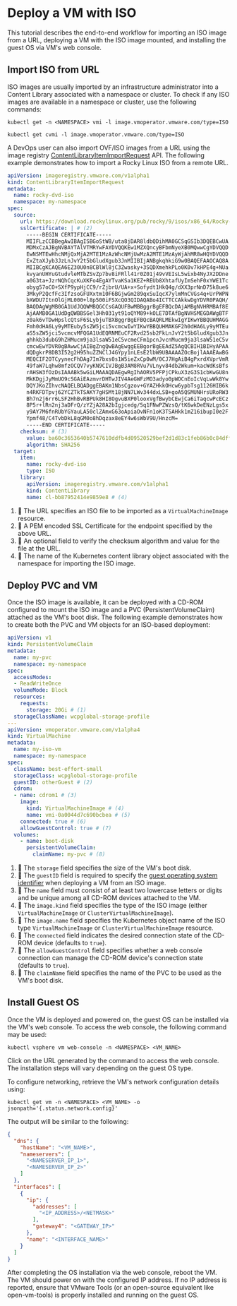 # Deploy a VM with ISO

This tutorial describes the end-to-end workflow for importing an ISO image from a URL, deploying a VM with the ISO image mounted, and installing the guest OS via VM's web console.

## Import ISO from URL

ISO images are usually imported by an infrastructure administrator into a Content Library associated with a namespace or cluster. To check if any ISO images are available in a namespace or cluster, use the following commands:

```shell
kubectl get -n <NAMESPACE> vmi -l image.vmoperator.vmware.com/type=ISO
```

```shell
kubectl get cvmi -l image.vmoperator.vmware.com/type=ISO
```

A DevOps user can also import OVF/ISO images from a URL using the image registry [ContentLibraryItemImportRequest](https://github.com/vmware-tanzu/image-registry-operator-api/blob/main/api/v1alpha1/contentlibraryitemimportrequest_types.go) API. The following example demonstrates how to import a Rocky Linux ISO from a remote URL.

```yaml
apiVersion: imageregistry.vmware.com/v1alpha1
kind: ContentLibraryItemImportRequest
metadata:
  name: rocky-dvd-iso
  namespace: my-namespace
spec:
  source:
    url: https://download.rockylinux.org/pub/rocky/9/isos/x86_64/Rocky-9.5-x86_64-dvd.iso # (1)
    sslCertificate: | # (2)
      -----BEGIN CERTIFICATE-----
      MIIFLzCCBBegAwIBAgISBGoStW8/uta8jDAR8ldbQDihMA0GCSqGSIb3DQEBCwUA
      MDMxCzAJBgNVBAYTAlVTMRYwFAYDVQQKEw1MZXQncyBFbmNyeXB0MQwwCgYDVQQD
      EwNSMTEwHhcNMjQxMjA2MTE1MzAzWhcNMjUwMzA2MTE1MzAyWjAhMR8wHQYDVQQD
      ExZtaXJyb3JzLnJvY2t5bGludXgub3JnMIIBIjANBgkqhkiG9w0BAQEFAAOCAQ8A
      MIIBCgKCAQEA6EZ30U0n8CBlWl8jC3Zwasky+3SQDXmehkPLo0K0v7kHPE4g+NUa
      kvyanUHYuGtudvleMTbZSvZp7bv8iFRll41r0Z01j49vVEIsL5wixb4NyJX2DDne
      a0G3ta+JzrNQhCqcKuXKFo4EgAYTvaKSa1KEZ+REUb8XhtafUyImSehF0xYWE1Tc
      obyg57oCO+SXfP9ypHjCC9/rZjbrU/UA+x+Sofydt1HkQ4g/dXX3prNnD75k8ue6
      3MkyP2QcfFc3IfzsoGFUXxtm10F6BGjwGm289qxSuIqcX7ylmMnCVGs4q+UrPWPN
      bXWDU7ItnOlGjML000+l8p500iFSXcQO3QIDAQABo4ICTTCCAkkwDgYDVR0PAQH/
      BAQDAgWgMB0GA1UdJQQWMBQGCCsGAQUFBwMBBggrBgEFBQcDAjAMBgNVHRMBAf8E
      AjAAMB0GA1UdDgQWBBSGel3Hh031yt91oQYM89+kOLE7DTAfBgNVHSMEGDAWgBTF
      z0ak6vTDwHpslcQtsF6SLybjuTBXBggrBgEFBQcBAQRLMEkwIgYIKwYBBQUHMAGG
      Fmh0dHA6Ly9yMTEuby5sZW5jci5vcmcwIwYIKwYBBQUHMAKGF2h0dHA6Ly9yMTEu
      aS5sZW5jci5vcmcvMFQGA1UdEQRNMEuCF2Rvd25sb2FkLnJvY2t5bGludXgub3Jn
      ghhkb3dubG9hZHMucm9ja3lsaW51eC5vcmeCFm1pcnJvcnMucm9ja3lsaW51eC5v
      cmcwEwYDVR0gBAwwCjAIBgZngQwBAgEwggEEBgorBgEEAdZ5AgQCBIH1BIHyAPAA
      dQDgkrP8DB3I52g2H95huZZNClJ4GYpy1nLEsE2lbW9UBAAAAZOcBojlAAAEAwBG
      MEQCIF2OTCyynecFhDAg7Im7bxs0s1W5ieZxCp0wM/0CJ7HgAiB4gPxrdXVprVmR
      49faW7Lqhw8mfzOCQV7vyKN9CIVJBgB3AM8RVu7VLnyv84db2Wkum+kacWdKsBfs
      rAHSW3fOzDsIAAABk5wGiLMAAAQDAEgwRgIhAORV5PFPjCPkuX3zG3S1cbKwGU8n
      MkKDgjJyMmUO9cSGAiEAzmvrDHTwJIV4AeGWFzMO3adyo0pWOCnEoIcVqLwWk8Yw
      DQYJKoZIhvcNAQELBQADggEBAKm1NbsCgzov+GYAZHkkOHcw6ypbTsg1126HIB6k
      n4RKFDTpvj62YCZTkTSAKY7gHSMt18jNN7LWv344dxLSB+goA5QSMUNHrsURoRW3
      Bh7n2j6rr6LSF2HhBvRBPUk8HI8OgvuBXP0looxVgfBwybCEwjCa6iTaqcwPcECz
      8P5r+lRn2nj3aDFrQ/zYZjA28A2bIgjcedg/5q1FNwPZWzsQ/tK6wkDeENzLgs5x
      y9AY7M6fnRUbYGYauLA50clZAmxG63oApiaOvNFn1oK3TSAHkk1mZ16ibupI0e2F
      Ypmf48/C4TvbDkL8qGM0o8hDqzax8eEY4w6sWbV9U/HnzcM=
      -----END CERTIFICATE-----
    checksum: # (3)
      value: ba60c3653640b5747610ddfb4d09520529bef2d1d83c1feb86b0c84dff31e04e
      algorithm: SHA256
  target:
    item:
      name: rocky-dvd-iso
      type: ISO
    library:
      apiVersion: imageregistry.vmware.com/v1alpha1
      kind: ContentLibrary
      name: cl-bb87952414e9859e8 # (4)
```

1.  :wave: The URL specifies an ISO file to be imported as a `VirtualMachineImage` resource.
2.  :wave: A PEM encoded SSL Certificate for the endpoint specified by the above URL.
3.  :wave: An optional field to verify the checksum algorithm and value for the file at the URL.
4.  :wave: The name of the Kubernetes content library object associated with the namespace for importing the ISO image.

## Deploy PVC and VM

Once the ISO image is available, it can be deployed with a CD-ROM configured to mount the ISO image and a PVC (PersistentVolumeClaim) attached as the VM's boot disk. The following example demonstrates how to create both the PVC and VM objects for an ISO-based deployment:

```yaml
apiVersion: v1
kind: PersistentVolumeClaim
metadata:
  name: my-pvc
  namespace: my-namespace
spec:
  accessModes:
  - ReadWriteOnce
  volumeMode: Block
  resources:
    requests:
      storage: 20Gi # (1)
  storageClassName: wcpglobal-storage-profile
---
apiVersion: vmoperator.vmware.com/v1alpha4
kind: VirtualMachine
metadata:
  name: my-iso-vm
  namespace: my-namespace
spec:
  className: best-effort-small
  storageClass: wcpglobal-storage-profile
  guestID: otherGuest # (2)
  cdrom:
  - name: cdrom1 # (3)
    image:
      kind: VirtualMachineImage # (4)
      name: vmi-0a0044d7c690bcbea # (5)
    connected: true # (6)
    allowGuestControl: true # (7)
  volumes:
    - name: boot-disk
      persistentVolumeClaim:
        claimName: my-pvc # (8)
```

1.  :wave: The `storage` field specifies the size of the VM's boot disk.
2.  :wave: The `guestID` field is required to specify the [guest operating system identifier](https://dp-downloads.broadcom.com/api-content/apis/API_VWSA_001/8.0U3/html/ReferenceGuides/vim.vm.GuestOsDescriptor.GuestOsIdentifier.html) when deploying a VM from an ISO image.
3.  :wave: The `name` field must consist of at least two lowercase letters or digits and be unique among all CD-ROM devices attached to the VM.
4.  :wave: The `image.kind` field specifies the type of the ISO image (either `VirtualMachineImage` or `ClusterVirtualMachineImage`).
5.  :wave: The `image.name` field specifies the Kubernetes object name of the ISO type `VirtualMachineImage` or `ClusterVirtualMachineImage` resource.
6.  :wave: The `connected` field indicates the desired connection state of the CD-ROM device (defaults to `true`).
7.  :wave: The `allowGuestControl` field specifies whether a web console connection can manage the CD-ROM device's connection state (defaults to `true`).
8.  :wave: The `claimName` field specifies the name of the PVC to be used as the VM's boot disk.

## Install Guest OS

Once the VM is deployed and powered on, the guest OS can be installed via the VM's web console. To access the web console, the following command may be used:

```shell
kubectl vsphere vm web-console -n <NAMESPACE> <VM_NAME>
```

Click on the URL generated by the command to access the web console. The installation steps will vary depending on the guest OS type.

To configure networking, retrieve the VM's network configuration details using:

```shell
kubectl get vm -n <NAMESPACE> <VM_NAME> -o jsonpath='{.status.network.config}'
```

The output will be similar to the following:

```json
{
  "dns": {
    "hostName": "<VM_NAME>",
    "nameservers": [
      "<NAMESERVER_IP_1>",
      "<NAMESERVER_IP_2>"
    ]
  },
  "interfaces": [
    {
      "ip": {
        "addresses": [
          "<IP_ADDRESS>/<NETMASK>"
        ],
        "gateway4": "<GATEWAY_IP>"
      },
      "name": "<INTERFACE_NAME>"
    }
  ]
}
```

After completing the OS installation via the web console, reboot the VM. The VM should power on with the configured IP address. If no IP address is reported, ensure that VMware Tools (or an open-source equivalent like open-vm-tools) is properly installed and running on the guest OS.
